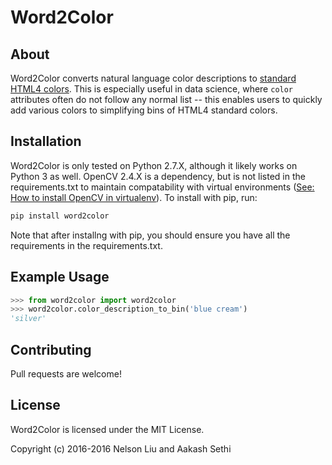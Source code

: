 # Word2Color

## About

Word2Color converts natural language color descriptions to 
[standard HTML4 colors](http://www.webstandards.org/learn/reference/charts/color_names/). This is especially useful in data science, where `color` attributes often do not follow any normal list -- this enables users to quickly add various colors to simplifying bins of HTML4 standard colors.

## Installation

Word2Color is only tested on Python 2.7.X, although it likely works on Python 3 as well. OpenCV 2.4.X is a dependency, but is not listed in the requirements.txt to maintain compatability with virtual environments ([See: How to install OpenCV in virtualenv](http://stackoverflow.com/a/12043136/2544124)).
To install with pip, run:  
```bash
pip install word2color
```
Note that after installng with pip, you should ensure you have all the requirements in the requirements.txt.

## Example Usage

```python
>>> from word2color import word2color
>>> word2color.color_description_to_bin('blue cream')
'silver'
```

## Contributing

Pull requests are welcome!

## License

Word2Color is licensed under the MIT License.

Copyright (c) 2016-2016 Nelson Liu and Aakash Sethi
